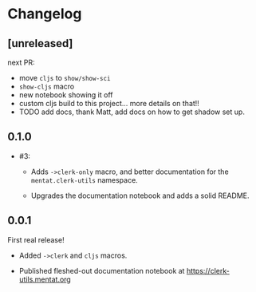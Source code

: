 # Changelog

## [unreleased]

next PR:

- move `cljs` to `show/show-sci`
- `show-cljs` macro
- new notebook showing it off
- custom cljs build to this project... more details on that!!
- TODO add docs, thank Matt, add docs on how to get shadow set up.

## 0.1.0

- #3:

  - Adds `->clerk-only` macro, and better documentation for the
    `mentat.clerk-utils` namespace.

  - Upgrades the documentation notebook and adds a solid README.

## 0.0.1

First real release!

- Added `->clerk` and `cljs` macros.

- Published fleshed-out documentation notebook at https://clerk-utils.mentat.org
